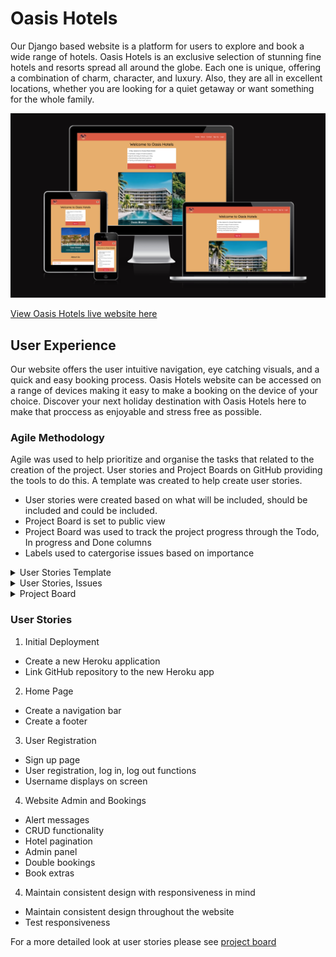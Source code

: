 # Oasis Hotels

Our Django based website is a platform for users to explore and book a wide range of hotels. Oasis Hotels is an exclusive selection of stunning fine hotels and resorts spread all around the globe. Each one is unique, offering a combination of charm, character, and luxury. Also, they are all in excellent locations, whether you are looking for a quiet getaway or want something for the whole family.


![Home Screen](/documentation/readme_images/i-am-responsive.png)

[View Oasis Hotels live website here](https://oasis-hotels-a4728551ae39.herokuapp.com/)

## User Experience

Our website offers the user intuitive navigation, eye catching visuals, and a quick and easy booking process. Oasis Hotels website can be accessed on a range of devices making it easy to make a booking on the device of your choice. Discover your next holiday destination with Oasis Hotels here to make that proccess as enjoyable and stress free as possible.

### Agile Methodology

Agile was used to help prioritize and organise the tasks that related to the creation of the project. User stories and Project Boards on GitHub providing the tools to do this. A template was created to help create user stories.

* User stories were created based on what will be included, should be included and could be included.
* Project Board is set to public view
* Project Board was used to track the project progress through the Todo, In progress and Done columns
* Labels used to catergorise issues based on importance

<details>
<summary> User Stories Template
</summary>

![User Stories Template](documentation/readme_images/user-story-template.png)
</details>

<details>
<summary> User Stories, Issues
</summary>

![User Stories, Issues](documentation/readme_images/user-story-issues.png)
</details>

<details>
<summary> Project Board
</summary>

![User Stories, Issues](documentation/readme_images/project-board.png)
</details>

### User Stories

1. Initial Deployment 
* Create a new Heroku application
* Link GitHub repository to the new Heroku app
2. Home Page
* Create a navigation bar
* Create a footer
3. User Registration
* Sign up page
* User registration, log in, log out functions
* Username displays on screen
4. Website Admin and Bookings
* Alert messages
* CRUD functionality
* Hotel pagination
* Admin panel
* Double bookings
* Book extras
4. Maintain consistent design with responsiveness in mind
* Maintain consistent design throughout the website
* Test responsiveness

For a more detailed look at user stories please see [project board](https://github.com/users/Marchopkins96/projects/6)




